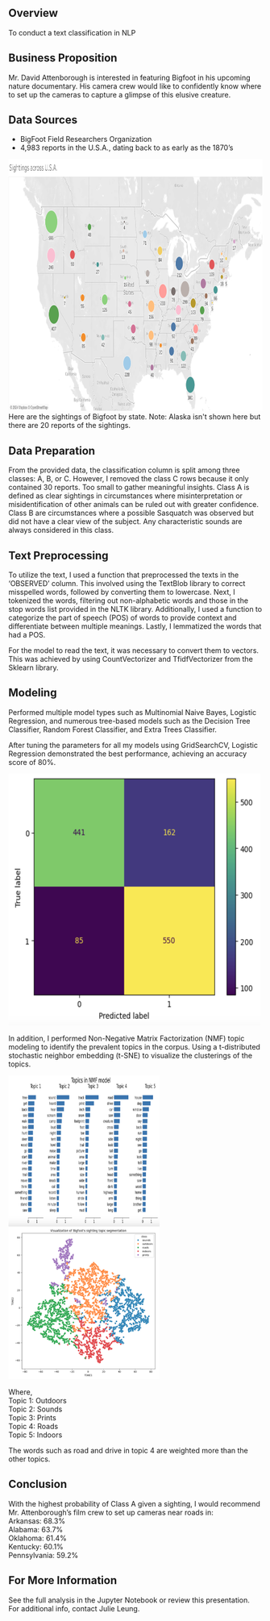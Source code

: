 ## Overview
To conduct a text classification in NLP

## Business Proposition
Mr. David Attenborough is interested in featuring Bigfoot in his upcoming nature documentary. His camera crew would like to confidently know where to set up the cameras to capture a glimpse of this elusive creature. 

## Data Sources
- BigFoot Field Researchers Organization
- 4,983 reports in the U.S.A., dating back to as early as the 1870’s 

<img src='images/Sheet 1.png' width='1000' height='500'>
Here are the sightings of Bigfoot by state. 
Note: Alaska isn't shown here but there are 20 reports of the sightings. 

## Data Preparation
From the provided data, the classification column is split among three classes:  A, B, or C. However, I removed the class C rows because it only contained 30 reports. Too small to gather meaningful insights. Class A is defined as clear sightings in circumstances where misinterpretation or misidentification of other animals can be ruled out with greater confidence. Class B are circumstances where a possible Sasquatch was observed but did not have a clear view of the subject. Any characteristic sounds are always considered in this class.

## Text Preprocessing
To utilize the text, I used a function that preprocessed the texts in the ‘OBSERVED’ column. This involved using the TextBlob library to correct misspelled words, followed by converting them to lowercase. Next, I tokenized the words, filtering out non-alphabetic words and those in the stop words list provided in the NLTK library. Additionally, I used a function to categorize the part of speech (POS) of words to provide context and differentiate between multiple meanings. Lastly, I lemmatized the words that had a POS. 

For the model to read the text, it was necessary to convert them to vectors. This was achieved by using CountVectorizer and TfidfVectorizer from the Sklearn library. 

## Modeling
Performed multiple model types such as Multinomial Naive Bayes, Logistic Regression, and numerous tree-based models such as the Decision Tree Classifier, Random Forest Classifier, and Extra Trees Classifier. 

After tuning the parameters for all my models using GridSearchCV, Logistic Regression demonstrated the best performance, achieving an accuracy score of 80%.

<img src='images/logreg.png' width='500' height='500'>


<br />


In addition, I performed Non-Negative Matrix Factorization (NMF) topic modeling to identify the prevalent topics in the corpus. Using a t-distributed stochastic neighbor embedding (t-SNE) to visualize the clusterings of the topics. 
<br />

<p float="left">
  <img src='images/nmf.png' width='300' height='300'>
  <img src='images/tsne.png' width='300' height='300'>
</p>

Where, <br />
Topic 1: Outdoors <br />
Topic 2: Sounds <br />
Topic 3: Prints <br />
Topic 4: Roads <br />
Topic 5: Indoors


The words such as road and drive in topic 4 are weighted more than the other topics. 
<br />

## Conclusion
With the highest probability of Class A given a sighting, I would recommend Mr. Attenborough’s film crew to set up cameras near roads in: <br />
Arkansas: 68.3% <br />
Alabama: 63.7% <br />
Oklahoma: 61.4% <br />
Kentucky: 60.1% <br />
Pennsylvania: 59.2%


## For More Information
See the full analysis in the Jupyter Notebook or review this presentation. For additional info, contact Julie Leung.
